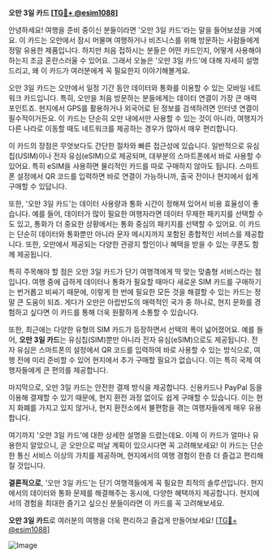 **오만 3일 카드 [[TG💪+ @esim1088](https://t.me/s/esim1088)]**

안녕하세요! 여행을 준비 중이신 분들이라면 '오만 3일 카드'라는 말을 들어보셨을 거예요. 이 카드는 오만에서 잠시 머물며 여행하거나 비즈니스를 위해 방문하는 사람들에게 정말 유용한 제품입니다. 하지만 처음 접하시는 분들은 어떤 카드인지, 어떻게 사용해야 하는지 조금 혼란스러울 수 있어요. 그래서 오늘은 '오만 3일 카드'에 대해 자세히 설명드리고, 왜 이 카드가 여러분에게 꼭 필요한지 이야기해볼게요.

오만 3일 카드는 오만에서 일정 기간 동안 데이터와 통화를 이용할 수 있는 모바일 네트워크 카드입니다. 특히, 오만을 처음 방문하는 분들에게는 데이터 연결이 가장 큰 매력 포인트죠. 현지에서 GPS를 활용하거나 외국어로 된 정보를 검색하려면 인터넷 연결이 필수적이거든요. 이 카드는 단순히 오만 내에서만 사용할 수 있는 것이 아니라, 여행자가 다른 나라로 이동할 때도 네트워크를 제공하는 경우가 많아서 매우 편리합니다.

이 카드의 장점은 무엇보다도 간단한 절차와 빠른 접근성에 있습니다. 일반적으로 유심칩(USIM)이나 전자 유심(eSIM)으로 제공되며, 대부분의 스마트폰에서 바로 사용할 수 있어요. 특히 eSIM을 사용하면 물리적인 카드를 따로 구매하지 않아도 됩니다. 스마트폰 설정에서 QR 코드를 입력하면 바로 연결이 가능하니까, 출국 전이나 현지에서 쉽게 구매할 수 있답니다.

또한, '오만 3일 카드'는 데이터 사용량과 통화 시간이 정해져 있어서 비용 효율성이 좋습니다. 예를 들어, 데이터가 많이 필요한 여행자라면 데이터 무제한 패키지를 선택할 수도 있고, 통화가 더 중요한 상황에서는 통화 중심의 패키지를 선택할 수 있어요. 이 카드는 단순히 데이터와 통화뿐만 아니라 문자 메시지까지 포함된 종합적인 서비스를 제공합니다. 또한, 오만에서 제공되는 다양한 관광지 할인이나 혜택을 받을 수 있는 쿠폰도 함께 제공됩니다.

특히 주목해야 할 점은 오만 3일 카드가 단기 여행객에게 딱 맞는 맞춤형 서비스라는 점입니다. 여행 중에 급하게 데이터나 통화가 필요할 때마다 새로운 SIM 카드를 구매하기는 번거롭고 비싸기 때문에, 이렇게 한 번에 필요한 모든 것을 해결할 수 있는 카드는 정말 큰 도움이 되죠. 게다가 오만은 아랍반도의 매력적인 국가 중 하나로, 현지 문화를 경험하고 싶다면 이 카드를 통해 더욱 원활하게 소통할 수 있습니다.

또한, 최근에는 다양한 유형의 SIM 카드가 등장하면서 선택의 폭이 넓어졌어요. 예를 들어, **오만 3일 카드**는 유심칩(SIM)뿐만 아니라 전자 유심(eSIM)으로도 제공됩니다. 전자 유심은 스마트폰의 설정에서 QR 코드를 입력하여 바로 사용할 수 있는 방식으로, 여행 전에 미리 준비할 수 있어 현지에서 추가 구매할 필요가 없습니다. 이는 특히 국제 여행자들에게 큰 편의를 제공합니다.

마지막으로, 오만 3일 카드는 안전한 결제 방식을 제공합니다. 신용카드나 PayPal 등을 이용해 결제할 수 있기 때문에, 현지 환전 과정 없이도 쉽게 구매할 수 있습니다. 이는 현지 화폐를 가지고 있지 않거나, 현지 환전소에서 불편함을 겪는 여행자들에게 매우 유용합니다.

여기까지 '오만 3일 카드'에 대한 상세한 설명을 드렸는데요. 이제 이 카드가 얼마나 유용한지 알았으니, 곧 오만으로 떠날 계획이 있으시다면 꼭 고려해보세요! 이 카드는 단순한 통신 서비스 이상의 가치를 제공하며, 현지에서의 여행 경험이 한층 더 즐겁고 편리해질 것입니다.

**결론적으로**, '오만 3일 카드'는 단기 여행객들에게 꼭 필요한 최적의 솔루션입니다. 현지에서의 데이터와 통화 문제를 해결해주는 동시에, 다양한 혜택까지 제공합니다. 현지에서의 경험을 최대한 즐기고 싶으신 분들이라면 이 카드를 꼭 고려해보세요. 

**오만 3일 카드**로 여러분의 여행을 더욱 편리하고 즐겁게 만들어보세요! [[TG💪+ @esim1088](https://t.me/s/esim1088)]

![Image](https://i.postimg.cc/Y0z9fWf4/image.png)